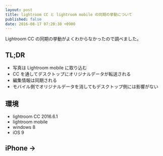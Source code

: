 ```yaml
---
layout: post
title: lightroom CC と lightroom mobile の同期の挙動について
published: false
date: 2016-08-17 07:20:38 +0900
---
```


Lightroom CC の同期の挙動がよくわからなかったので調べました。

## TL;DR
* 写真は Lightroom mobile に取り込む
* CC を通してデスクトップにオリジナルデータが転送される
* 編集情報は同期される
* モバイル側でオリジナルデータを消してもデスクトップ側には影響がない

## 環境
* lightroom CC 2016.6.1
* lightroom mobile
* windows 8
* iOS 9

## iPhone → 
